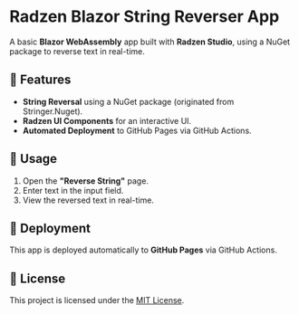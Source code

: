 # Radzen Blazor String Reverser App

A basic **Blazor WebAssembly** app built with **Radzen Studio**, using a NuGet package to reverse text in real-time.

## 🚀 Features

- **String Reversal** using a NuGet package (originated from Stringer.Nuget).
- **Radzen UI Components** for an interactive UI.
- **Automated Deployment** to GitHub Pages via GitHub Actions.

## 🎯 Usage

1. Open the **"Reverse String"** page.
2. Enter text in the input field.
3. View the reversed text in real-time.

## 🚀 Deployment

This app is deployed automatically to **GitHub Pages** via GitHub Actions.

## 📝 License

This project is licensed under the [MIT License](LICENSE).
